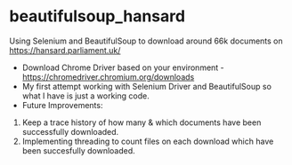 # beautifulsoup_hansard
Using Selenium and BeautifulSoup to download around 66k documents on https://hansard.parliament.uk/
- Download Chrome Driver based on your environment - https://chromedriver.chromium.org/downloads
- My first attempt working with Selenium Driver and BeautifulSoup so what I have is just a working code.
- Future Improvements:
1. Keep a trace history of how many & which documents have been successfully downloaded.
2. Implementing threading to count files on each download which have been succesfully downloaded.
